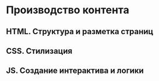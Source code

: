 # Производство контента

## HTML. Структура и разметка страниц

## CSS. Стилизация

## JS. Создание интерактива и логики
